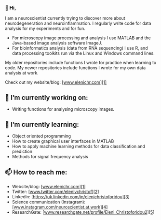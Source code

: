 ### 👋 Hi,

I am a neuroscientist currently trying to discover more about neurodegeneration and neuroinflammation. I regularly write code for data analysis for my experiments and for fun.

- For microscopy image processing and analysis I use MATLAB and the Java-based image analysis software ImageJ.
- For bioinformatics analysis (data from RNA sequencing) I use R, and data processing toolkits run via the Linux and Windows command lines.

My older repositories include functions I wrote for practice when learning to code. My newer repositories include functions I wrote for my own data analysis at work.

Check out my website/blog: [www.elenichr.com][1]

## 🔭 I’m currently working on:

- Writing functions for analysing microscopy images.

## 🌱 I’m currently learning:

- Object oriented programming
- How to create graphical user interfaces in MATLAB
- How to apply machine learning methods for data classification and prediction
- Methods for signal frequency analysis

## 📫 How to reach me:

- Website/blog: [www.elenichr.com][1]
- Twitter: [www.twitter.com/elenivchristof][2]
- LinkedIn: [https://uk.linkedin.com/in/elenichristoforidou][3]
- Science communication (Instagram): [www.instagram.com/neuroscientist.at.work][4]
- ResearchGate: [www.researchgate.net/profile/Eleni_Christoforidou2][5]

[1]: www.elenichr.com
[2]: www.twitter.com/elenivchristof
[3]: https://uk.linkedin.com/in/elenichristoforidou
[4]: www.instagram.com/neuroscientist.at.work
[5]: www.researchgate.net/profile/Eleni_Christoforidou2
